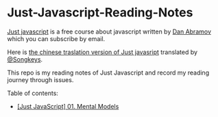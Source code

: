 # Just-Javascript-Reading-Notes

[Just javascript](https://justjavascript.com/) is a free course about javascript written by [Dan Abramov](https://github.com/gaearon) which you can subscribe by email.

Here is [the chinese traslation version of Just javasript](https://songkeys.github.io/posts/jj-01/) translated by [@Songkeys](https://github.com/songkeys).

This repo is my reading notes of Just Javascript and record my reading journey through issues.

Table of contents:

* [[Just JavaScript] 01. Mental Models](https://github.com/allenGKC/Just-Javascript-Reading-Notes/issues/1)

